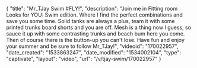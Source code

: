 {
    "title": "Mr_TJay Swim #FLY!",
    "description": "Join me in Fitting room Looks for YOU: Swim edition.  Where I find the perfect combinations and save you some time.  Solid tanks are always a plus, team it with some printed trunks board shorts and you are off.  Mesh is a thing now I guess, so sauce it up with some contrasting trunks and beach bum here you come.  Then of course there is the button-up you can't lose.  Have fun and enjoy your summer and be sure to follow Mr_TJay!",
    "videoid": "170022957",
    "date_created": "1533863247",
    "date_modified": "1534002104",
    "type": "captivate",
    "layout": "video",
    "url": "\/v\/tjay-swim\/170022957"
}